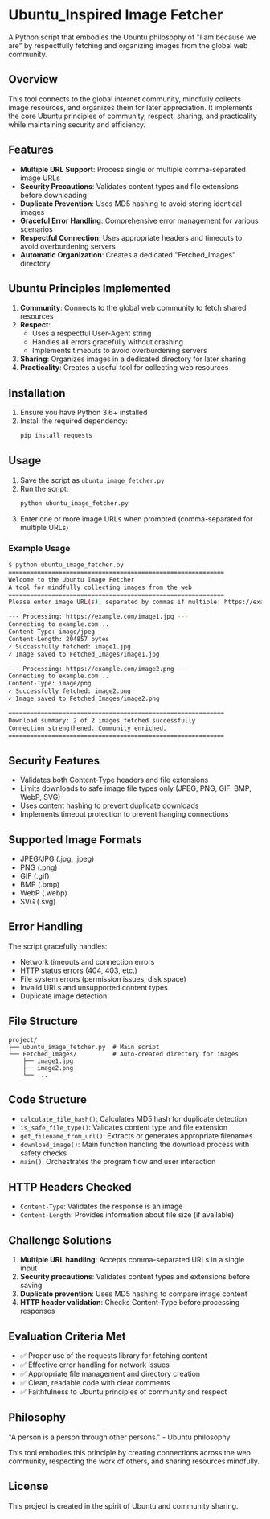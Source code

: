 # Ubuntu_Inspired Image Fetcher

A Python script that embodies the Ubuntu philosophy of "I am because we are" by respectfully fetching and organizing images from the global web community.

## Overview

This tool connects to the global internet community, mindfully collects image resources, and organizes them for later appreciation. It implements the core Ubuntu principles of community, respect, sharing, and practicality while maintaining security and efficiency.

## Features

- **Multiple URL Support**: Process single or multiple comma-separated image URLs
- **Security Precautions**: Validates content types and file extensions before downloading
- **Duplicate Prevention**: Uses MD5 hashing to avoid storing identical images
- **Graceful Error Handling**: Comprehensive error management for various scenarios
- **Respectful Connection**: Uses appropriate headers and timeouts to avoid overburdening servers
- **Automatic Organization**: Creates a dedicated "Fetched_Images" directory

## Ubuntu Principles Implemented

1. **Community**: Connects to the global web community to fetch shared resources
2. **Respect**: 
   - Uses a respectful User-Agent string
   - Handles all errors gracefully without crashing
   - Implements timeouts to avoid overburdening servers
3. **Sharing**: Organizes images in a dedicated directory for later sharing
4. **Practicality**: Creates a useful tool for collecting web resources

## Installation

1. Ensure you have Python 3.6+ installed
2. Install the required dependency:
   ```bash
   pip install requests
   ```

## Usage

1. Save the script as `ubuntu_image_fetcher.py`
2. Run the script:
   ```bash
   python ubuntu_image_fetcher.py
   ```
3. Enter one or more image URLs when prompted (comma-separated for multiple URLs)

### Example Usage

```bash
$ python ubuntu_image_fetcher.py
============================================================
Welcome to the Ubuntu Image Fetcher
A tool for mindfully collecting images from the web
============================================================
Please enter image URL(s), separated by commas if multiple: https://example.com/image1.jpg, https://example.com/image2.png

--- Processing: https://example.com/image1.jpg ---
Connecting to example.com...
Content-Type: image/jpeg
Content-Length: 204857 bytes
✓ Successfully fetched: image1.jpg
✓ Image saved to Fetched_Images/image1.jpg

--- Processing: https://example.com/image2.png ---
Connecting to example.com...
Content-Type: image/png
✓ Successfully fetched: image2.png
✓ Image saved to Fetched_Images/image2.png

============================================================
Download summary: 2 of 2 images fetched successfully
Connection strengthened. Community enriched.
============================================================
```

## Security Features

- Validates both Content-Type headers and file extensions
- Limits downloads to safe image file types only (JPEG, PNG, GIF, BMP, WebP, SVG)
- Uses content hashing to prevent duplicate downloads
- Implements timeout protection to prevent hanging connections

## Supported Image Formats

- JPEG/JPG (.jpg, .jpeg)
- PNG (.png)
- GIF (.gif)
- BMP (.bmp)
- WebP (.webp)
- SVG (.svg)

## Error Handling

The script gracefully handles:
- Network timeouts and connection errors
- HTTP status errors (404, 403, etc.)
- File system errors (permission issues, disk space)
- Invalid URLs and unsupported content types
- Duplicate image detection

## File Structure

```
project/
├── ubuntu_image_fetcher.py  # Main script
└── Fetched_Images/          # Auto-created directory for images
    ├── image1.jpg
    ├── image2.png
    └── ...
```

## Code Structure

- `calculate_file_hash()`: Calculates MD5 hash for duplicate detection
- `is_safe_file_type()`: Validates content type and file extension
- `get_filename_from_url()`: Extracts or generates appropriate filenames
- `download_image()`: Main function handling the download process with safety checks
- `main()`: Orchestrates the program flow and user interaction

## HTTP Headers Checked

- `Content-Type`: Validates the response is an image
- `Content-Length`: Provides information about file size (if available)

## Challenge Solutions

1. **Multiple URL handling**: Accepts comma-separated URLs in a single input
2. **Security precautions**: Validates content types and extensions before saving
3. **Duplicate prevention**: Uses MD5 hashing to compare image content
4. **HTTP header validation**: Checks Content-Type before processing responses

## Evaluation Criteria Met

- ✅ Proper use of the requests library for fetching content
- ✅ Effective error handling for network issues
- ✅ Appropriate file management and directory creation
- ✅ Clean, readable code with clear comments
- ✅ Faithfulness to Ubuntu principles of community and respect

## Philosophy

"A person is a person through other persons." - Ubuntu philosophy

This tool embodies this principle by creating connections across the web community, respecting the work of others, and sharing resources mindfully.

## License

This project is created in the spirit of Ubuntu and community sharing.
